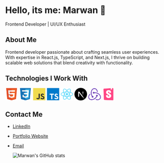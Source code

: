 # Hello, its me: Marwan 👋

Frontend Developer | UI/UX Enthusiast

## About Me

Frontend developer passionate about crafting seamless user experiences. With expertise in React.js, TypeScript, and Next.js, I thrive on building scalable web solutions that blend creativity with functionality.


## Technologies I Work With

<p align="left">
  <img src="https://raw.githubusercontent.com/devicons/devicon/master/icons/html5/html5-original.svg" alt="HTML5" width="40" height="40"/>
  <img src="https://raw.githubusercontent.com/devicons/devicon/master/icons/css3/css3-original.svg" alt="CSS3" width="40" height="40"/>
  <img src="https://raw.githubusercontent.com/devicons/devicon/master/icons/javascript/javascript-original.svg" alt="JavaScript" width="40" height="40"/>
  <img src="https://raw.githubusercontent.com/devicons/devicon/master/icons/typescript/typescript-original.svg" alt="TypeScript" width="40" height="40"/>
  <img src="https://raw.githubusercontent.com/devicons/devicon/master/icons/react/react-original.svg" alt="React.js" width="40" height="40"/>
  <img src="https://raw.githubusercontent.com/devicons/devicon/master/icons/nextjs/nextjs-original.svg" alt="Next.js" width="40" height="40"/>
  <img src="https://raw.githubusercontent.com/devicons/devicon/master/icons/redux/redux-original.svg" alt="Redux" width="40" height="40"/>
  <img src="https://raw.githubusercontent.com/devicons/devicon/master/icons/storybook/storybook-original.svg" alt="Storybook" width="40" height="40"/>
</p>

## Contact Me

- [LinkedIn](https://www.linkedin.com/in/marwan-esmaail/)
- [Portfolio Website](https://www.yourportfolio.com)
- [Email](marwan.esmaail85@gmail.com)

  ![Marwan's GitHub stats](https://github-readme-stats.vercel.app/api?username=MarwanEsm&show_icons=true&theme=radical)



